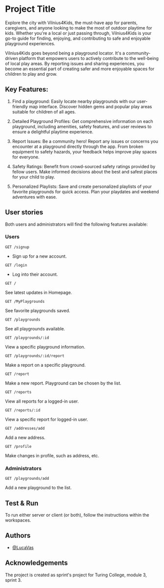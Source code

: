 
# Project Title

Explore the city with Vilnius4Kids, the must-have app for parents, caregivers, and anyone looking to make the most of outdoor playtime for kids. 
Whether you're a local or just passing through, Vilnius4Kids is your go-to guide for finding, enjoying, and contributing to safe and enjoyable playground experiences.

Vilnius4Kids goes beyond being a playground locator. It's a community-driven platform that empowers users to actively contribute to the well-being of local play areas. By reporting issues and sharing experiences, you become an essential part of creating safer and more enjoyable spaces for children to play and grow.

## Key Features:

1. Find a playground: Easily locate nearby playgrounds with our user-friendly map interface. Discover hidden gems and popular play areas suitable for children of all ages.

2. Detailed Playground Profiles: Get comprehensive information on each playground, including amenities, safety features, and user reviews to ensure a delightful playtime experience.

3. Report Issues: Be a community hero! Report any issues or concerns you encounter at a playground directly through the app. From broken equipment to safety hazards, your feedback helps improve play spaces for everyone.

4. Safety Ratings: Benefit from crowd-sourced safety ratings provided by fellow users. Make informed decisions about the best and safest places for your child to play.

5. Personalized Playlists: Save and create personalized playlists of your favorite playgrounds for quick access. Plan your playdates and weekend adventures with ease.


## User stories

Both users and administrators will find the following features available:

### Users

```http
GET /signup
```
- Sign up for a new account.
```http
GET /login
```
- Log into their account.
```http
GET /
```
See latest updates in Homepage.
```http
GET /MyPlaygrounds
```
See favorite playgrounds saved.
```http
GET /playgrounds
```
See all playgrounds available.
```http
GET /playgrounds/:id
```
View a specific playground information.
```http
GET /playgrounds/:id/report
```
Make a report on a specific playground.
```http
GET /report
```
Make a new report. Playground can be chosen by the list.
```http
GET /reports
```
View all reports for a logged-in user.
```http
GET /reports/:id
```
View a specific report for logged-in user.
```http
GET /addresses/add
```
Add a new address.
```http
GET /profile
```
Make changes in profile, such as address, etc.

### Administrators

```http
GET /playgrounds/add
```
Add a new playground to the list.



## Test & Run

To run either server or client (or both), follow the instructions within the workspaces.

## Authors

- [@LucaVas](https://www.github.com/LucaVas)

## Acknowledgements

The project is created as sprint's project for Turing College, module 3, sprint 3.
